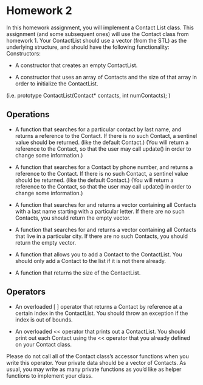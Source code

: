 # Homework 2

In this homework assignment, you will implement a Contact List class. This assignment
(and some subsequent ones) will use the Contact class from homework 1.
 Your ContactList should use a vector (from the STL) as the underlying structure, and
should have the following functionality:
Constructors:

* A constructor that creates an empty ContactList.

* A constructor that uses an array of Contacts and the size of that array in order to initialize the ContactList.

(i.e. prototype ContactList(Contact* contacts, int numContacts); )

## Operations

* A function that searches for a particular contact by last name, and returns a reference
		to the Contact. If there is no such Contact, a sentinel value should be returned. (like
		the default Contact.) (You will return a reference to the Contact, so that the user may
		call update() in order to change some information.)
		
* A function that searches for a Contact by phone number, and returns a reference to the
		Contact. If there is no such Contact, a sentinel value should be returned. (like the
		default Contact.) (You will return a reference to the Contact, so that the user may call
		update() in order to change some information.)
		
* A function that searches for and returns a vector containing all Contacts with a last
		name starting with a particular letter. If there are no such Contacts, you should return
		the empty vector. 
		
* A function that searches for and returns a vector containing all Contacts that live in a
		particular city. If there are no such Contacts, you should return the empty vector.
		
* A function that allows you to add a Contact to the ContactList. You should only add a
		Contact to the list if it is not there already.
		
* A function that returns the size of the ContactList.

## Operators
* An overloaded [ ] operator that returns a Contact by reference at a certain index in the ContactList. You should throw an exception if the index is out of bounds.

* An overloaded << operator that prints out a ContactList. You should print out each Contact using the << operator that you already defined on your Contact class.

Please do not call all of the Contact class’s accessor functions when you write this operator.
Your private data should be a vector of Contacts. As usual, you may write as many private
functions as you’d like as helper functions to implement your class. 
